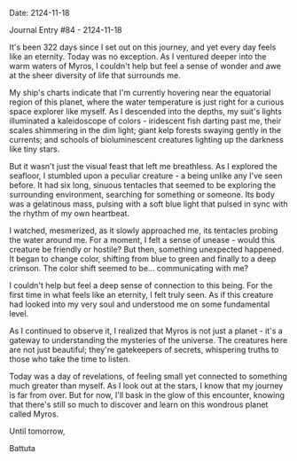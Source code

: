 Date: 2124-11-18

Journal Entry #84 - 2124-11-18

It's been 322 days since I set out on this journey, and yet every day feels like an eternity. Today was no exception. As I ventured deeper into the warm waters of Myros, I couldn't help but feel a sense of wonder and awe at the sheer diversity of life that surrounds me.

My ship's charts indicate that I'm currently hovering near the equatorial region of this planet, where the water temperature is just right for a curious space explorer like myself. As I descended into the depths, my suit's lights illuminated a kaleidoscope of colors - iridescent fish darting past me, their scales shimmering in the dim light; giant kelp forests swaying gently in the currents; and schools of bioluminescent creatures lighting up the darkness like tiny stars.

But it wasn't just the visual feast that left me breathless. As I explored the seafloor, I stumbled upon a peculiar creature - a being unlike any I've seen before. It had six long, sinuous tentacles that seemed to be exploring the surrounding environment, searching for something or someone. Its body was a gelatinous mass, pulsing with a soft blue light that pulsed in sync with the rhythm of my own heartbeat.

I watched, mesmerized, as it slowly approached me, its tentacles probing the water around me. For a moment, I felt a sense of unease - would this creature be friendly or hostile? But then, something unexpected happened. It began to change color, shifting from blue to green and finally to a deep crimson. The color shift seemed to be... communicating with me?

I couldn't help but feel a deep sense of connection to this being. For the first time in what feels like an eternity, I felt truly seen. As if this creature had looked into my very soul and understood me on some fundamental level.

As I continued to observe it, I realized that Myros is not just a planet - it's a gateway to understanding the mysteries of the universe. The creatures here are not just beautiful; they're gatekeepers of secrets, whispering truths to those who take the time to listen.

Today was a day of revelations, of feeling small yet connected to something much greater than myself. As I look out at the stars, I know that my journey is far from over. But for now, I'll bask in the glow of this encounter, knowing that there's still so much to discover and learn on this wondrous planet called Myros.

Until tomorrow,

Battuta